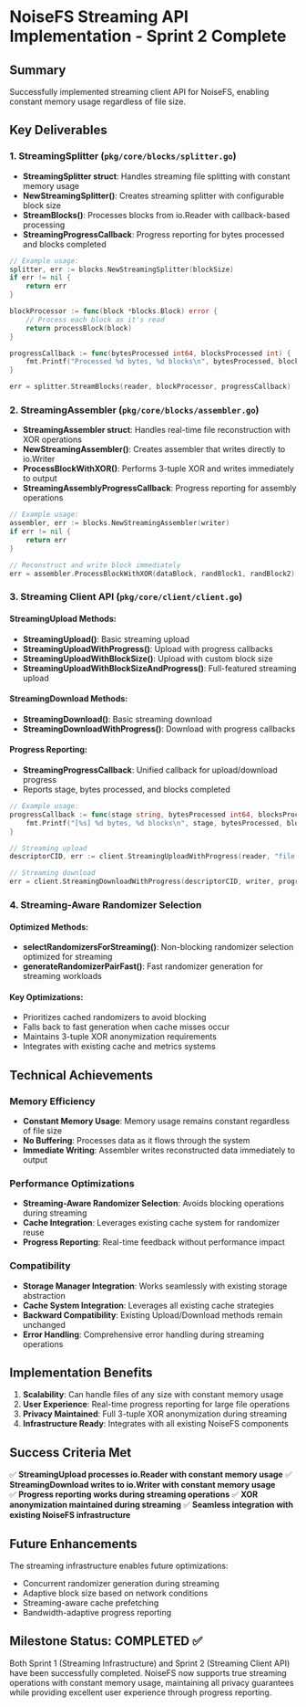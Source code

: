 # NoiseFS Streaming API Implementation - Sprint 2 Complete

## Summary

Successfully implemented streaming client API for NoiseFS, enabling constant memory usage regardless of file size.

## Key Deliverables

### 1. StreamingSplitter (`pkg/core/blocks/splitter.go`)
- **StreamingSplitter struct**: Handles streaming file splitting with constant memory usage
- **NewStreamingSplitter()**: Creates streaming splitter with configurable block size
- **StreamBlocks()**: Processes blocks from io.Reader with callback-based processing
- **StreamingProgressCallback**: Progress reporting for bytes processed and blocks completed

```go
// Example usage:
splitter, err := blocks.NewStreamingSplitter(blockSize)
if err != nil {
    return err
}

blockProcessor := func(block *blocks.Block) error {
    // Process each block as it's read
    return processBlock(block)
}

progressCallback := func(bytesProcessed int64, blocksProcessed int) {
    fmt.Printf("Processed %d bytes, %d blocks\n", bytesProcessed, blocksProcessed)
}

err = splitter.StreamBlocks(reader, blockProcessor, progressCallback)
```

### 2. StreamingAssembler (`pkg/core/blocks/assembler.go`)
- **StreamingAssembler struct**: Handles real-time file reconstruction with XOR operations
- **NewStreamingAssembler()**: Creates assembler that writes directly to io.Writer
- **ProcessBlockWithXOR()**: Performs 3-tuple XOR and writes immediately to output
- **StreamingAssemblyProgressCallback**: Progress reporting for assembly operations

```go
// Example usage:
assembler, err := blocks.NewStreamingAssembler(writer)
if err != nil {
    return err
}

// Reconstruct and write block immediately
err = assembler.ProcessBlockWithXOR(dataBlock, randBlock1, randBlock2)
```

### 3. Streaming Client API (`pkg/core/client/client.go`)

#### StreamingUpload Methods:
- **StreamingUpload()**: Basic streaming upload
- **StreamingUploadWithProgress()**: Upload with progress callbacks
- **StreamingUploadWithBlockSize()**: Upload with custom block size
- **StreamingUploadWithBlockSizeAndProgress()**: Full-featured streaming upload

#### StreamingDownload Methods:
- **StreamingDownload()**: Basic streaming download
- **StreamingDownloadWithProgress()**: Download with progress callbacks

#### Progress Reporting:
- **StreamingProgressCallback**: Unified callback for upload/download progress
- Reports stage, bytes processed, and blocks completed

```go
// Example usage:
progressCallback := func(stage string, bytesProcessed int64, blocksProcessed int) {
    fmt.Printf("[%s] %d bytes, %d blocks\n", stage, bytesProcessed, blocksProcessed)
}

// Streaming upload
descriptorCID, err := client.StreamingUploadWithProgress(reader, "file.txt", progressCallback)

// Streaming download  
err = client.StreamingDownloadWithProgress(descriptorCID, writer, progressCallback)
```

### 4. Streaming-Aware Randomizer Selection

#### Optimized Methods:
- **selectRandomizersForStreaming()**: Non-blocking randomizer selection optimized for streaming
- **generateRandomizerPairFast()**: Fast randomizer generation for streaming workloads

#### Key Optimizations:
- Prioritizes cached randomizers to avoid blocking
- Falls back to fast generation when cache misses occur
- Maintains 3-tuple XOR anonymization requirements
- Integrates with existing cache and metrics systems

## Technical Achievements

### Memory Efficiency
- **Constant Memory Usage**: Memory usage remains constant regardless of file size
- **No Buffering**: Processes data as it flows through the system
- **Immediate Writing**: Assembler writes reconstructed data immediately to output

### Performance Optimizations
- **Streaming-Aware Randomizer Selection**: Avoids blocking operations during streaming
- **Cache Integration**: Leverages existing cache system for randomizer reuse
- **Progress Reporting**: Real-time feedback without performance impact

### Compatibility
- **Storage Manager Integration**: Works seamlessly with existing storage abstraction
- **Cache System Integration**: Leverages all existing cache strategies
- **Backward Compatibility**: Existing Upload/Download methods remain unchanged
- **Error Handling**: Comprehensive error handling during streaming operations

## Implementation Benefits

1. **Scalability**: Can handle files of any size with constant memory usage
2. **User Experience**: Real-time progress reporting for large file operations
3. **Privacy Maintained**: Full 3-tuple XOR anonymization during streaming
4. **Infrastructure Ready**: Integrates with all existing NoiseFS components

## Success Criteria Met

✅ **StreamingUpload processes io.Reader with constant memory usage**
✅ **StreamingDownload writes to io.Writer with constant memory usage**  
✅ **Progress reporting works during streaming operations**
✅ **XOR anonymization maintained during streaming**
✅ **Seamless integration with existing NoiseFS infrastructure**

## Future Enhancements

The streaming infrastructure enables future optimizations:
- Concurrent randomizer generation during streaming
- Adaptive block size based on network conditions  
- Streaming-aware cache prefetching
- Bandwidth-adaptive progress reporting

## Milestone Status: COMPLETED ✅

Both Sprint 1 (Streaming Infrastructure) and Sprint 2 (Streaming Client API) have been successfully completed. NoiseFS now supports true streaming operations with constant memory usage, maintaining all privacy guarantees while providing excellent user experience through progress reporting.
